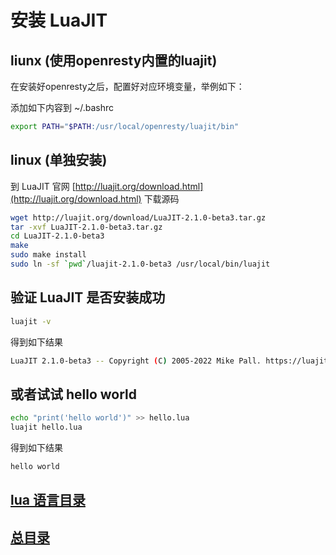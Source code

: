 # 安装 LuaJIT

## liunx (使用openresty内置的luajit)

在安装好openresty之后，配置好对应环境变量，举例如下：

添加如下内容到 ~/.bashrc

``` sh
export PATH="$PATH:/usr/local/openresty/luajit/bin"
```

## linux (单独安装)

到 LuaJIT 官网 [http://luajit.org/download.html](http://luajit.org/download.html) 下载源码


``` sh
wget http://luajit.org/download/LuaJIT-2.1.0-beta3.tar.gz
tar -xvf LuaJIT-2.1.0-beta3.tar.gz
cd LuaJIT-2.1.0-beta3
make
sudo make install
sudo ln -sf `pwd`/luajit-2.1.0-beta3 /usr/local/bin/luajit
```

## 验证 LuaJIT 是否安装成功

``` sh
luajit -v
```
得到如下结果
``` sh
LuaJIT 2.1.0-beta3 -- Copyright (C) 2005-2022 Mike Pall. https://luajit.org/
```
## 或者试试 hello world

``` sh
echo "print('hello world')" >> hello.lua
luajit hello.lua
```
得到如下结果
``` sh
hello world
```

## [lua 语言目录](https://fs7744.github.io/nature/prepare/lua/index.html)
## [总目录](https://fs7744.github.io/nature/)